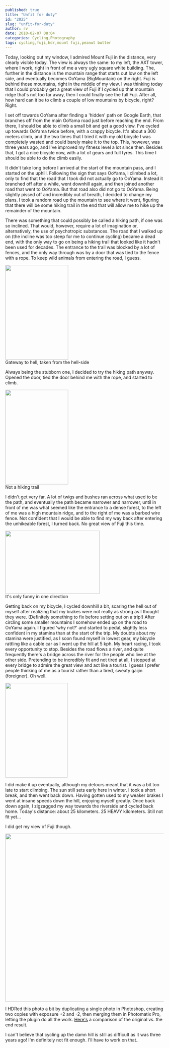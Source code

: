 ```yaml
---
published: true
title: "Unfit for duty"
id: "2025"
slug: "unfit-for-duty"
author: rv
date: 2010-02-07 08:04
categories: Cycling,Photography
tags: cycling,fuji,hdr,mount fuji,peanut butter
---
```

Today, looking out my window, I admired Mount Fuji in the distance, very clearly visible today. The view is always the same: to my left, the AXT tower, where I work, right in front of me a very ugly square white building. The, further in the distance is the mountain range that starts out low on the left side, and eventually becomes OoYama (BigMountain) on the right. Fuji is behind those mountains, right in the middle of my view. I was thinking today that I could probably get a great view of Fuji if I cycled up that mountain ridge that's not too far away, then I could finally see the full Fuji. After all, how hard can it be to climb a couple of low mountains by bicycle, right? Right.

I set off towards OoYama after finding a 'hidden' path on Google Earth, that branches off from the main OoYama road just before reaching the end. From there, I should be able to climb a small bit and get a good view. I've cycled up towards OoYama twice before, with a crappy bicycle. It's about a 300 meters climb, and the two times that I tried it with my old bicycle I was completely wasted and could barely make it to the top. This, however, was three years ago, and I've improved my fitness level a lot since then. Besides that, I got a nice bicycle now, with a lot of gears and full tyres. This time I should be able to do the climb easily.

It didn't take long before I arrived at the start of the mountain pass, and I started on the uphill. Following the sign that says OoYama, I climbed a lot, only to find that the road that I took did not actually go to OoYama. Instead it branched off after a while, went downhill again, and then joined another road that went to OoYama. But that road also did not go to OoYama. Being slightly pissed off and incredibly out of breath, I decided to change my plans. I took a random road up the mountain to see where it went, figuring that there will be some hiking trail in the end that will allow me to hike up the remainder of the mountain.

There was something that could possibly be called a hiking path, if one was so inclined. That would, however, require a lot of imagination or, alternatively, the use of psychotropic substances. The road that I walked up on (the incline was too steep for me to continue cycling) became a dead end, with the only way to go on being a hiking trail that looked like it hadn't been used for decades. The entrance to the trail was blocked by a lot of fences, and the only way through was by a door that was tied to the fence with a rope. To keep wild animals from entering the road, I guess.

<div class="caption">
<a href="https://s3.amazonaws.com/cfwblog/uploads/2010/02/img_8157.jpg"><img class="size-medium wp-image-2026 " title="IMG_8157" src="https://s3.amazonaws.com/cfwblog/uploads/2010/02/img_8157.jpg?w=200" alt="" width="200" height="300" /></a>
<div class="caption-text">Gateway to hell, taken from the hell-side</div>
</div>

Always being the stubborn one, I decided to try the hiking path anyway. Opened the door, tied the door behind me with the rope, and started to climb.

<div class="caption">
<a href="https://s3.amazonaws.com/cfwblog/uploads/2010/02/img_8162.jpg"><img class="size-medium wp-image-2027" title="IMG_8162" src="https://s3.amazonaws.com/cfwblog/uploads/2010/02/img_8162.jpg?w=200" alt="" width="200" height="300" /></a>
<div class="caption-text">Not a hiking trail</div>
</div>

I didn't get very far. A lot of twigs and bushes ran across what used to be the path, and eventually the path became narrower and narrower, until in front of me was what seemed like the entrance to a dense forest, to the left of me was a high mountain ridge, and to the right of me was a barbed wire fence. Not confident that I would be able to find my way back after entering the unhikeable forest, I turned back. No great view of Fuji this time.

<div class="caption">
<a href="https://s3.amazonaws.com/cfwblog/uploads/2010/02/img_8164.jpg"><img class="size-medium wp-image-2028 " title="IMG_8164" src="https://s3.amazonaws.com/cfwblog/uploads/2010/02/img_8164.jpg?w=300" alt="" width="300" height="200" /></a>
<div class="caption-text">It&#39;s only funny in one direction</div>
</div>

Getting back on my bicycle, I cycled downhill a bit, scaring the hell out of myself after realizing that my brakes were not really as strong as I thought they were. (Definitely something to fix before setting out on a trip!) After circling some smaller mountains I somehow ended up on the road to OoYama again. I figured 'why not?' and started to pedal, slightly less confident in my stamina than at the start of the trip. My doubts about my stamina were justified, as I soon found myself in lowest gear, my bicycle rattling like a cable car as I went up the hill at 5 kph. My heart racing, I took every opportunity to stop. Besides the road flows a river, and quite frequently there's a bridge across the river for the people who live at the other side. Pretending to be incredibly fit and not tired at all, I stopped at every bridge to admire the great view and act like a tourist. I guess I prefer people thinking of me as a tourist rather than a tired, sweaty gaijin (foreigner). Oh well.

<a href="https://s3.amazonaws.com/cfwblog/uploads/2010/02/img_8187_8_9_ps1.jpg"><img class="aligncenter size-medium wp-image-2036" title="IMG_8187_8_9_PS" src="https://s3.amazonaws.com/cfwblog/uploads/2010/02/img_8187_8_9_ps1.jpg?w=198" alt="" width="198" height="300" /></a>

I did make it up eventually, although my detours meant that it was a bit too late to start climbing. The sun still sets early here in winter. I took a short break, and then went back down. Having gotten used to my weaker brakes I went at insane speeds down the hill, enjoying myself greatly. Once back down again, I zigzagged my way towards the riverside and cycled back home. Today's distance: about 25 kilometers. 25 HEAVY kilometers. Still not fit yet...

I did get my view of Fuji though.

<a href="https://s3.amazonaws.com/cfwblog/uploads/2010/02/fuji.jpg"><img class="aligncenter size-full wp-image-2031" title="FujiSML" src="https://s3.amazonaws.com/cfwblog/uploads/2010/02/fujisml.jpg" alt="" width="800" height="533" /></a>

I HDRed this photo a bit by duplicating a single photo in Photoshop, creating two copies with exposure +2 and -2, then merging them in Photomatix Pro, letting the plugin do all the work. <a href="https://s3.amazonaws.com/cfwblog/uploads/2010/02/beforeafter.jpg" target="_blank">Here's</a> a comparison of the original vs. the end result.

I can't believe that cycling up the damn hill is still as difficult as it was three years ago! I'm definitely not fit enough. I'll have to work on that..